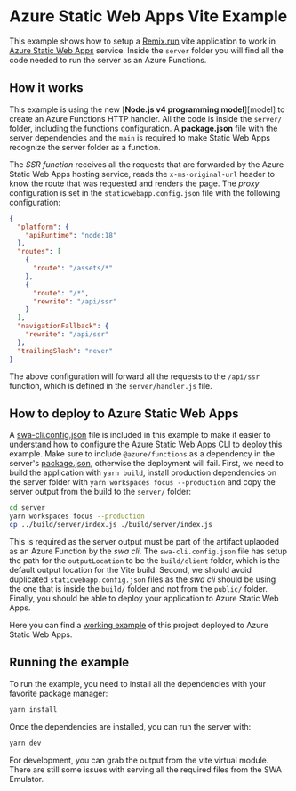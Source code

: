 # Azure Static Web Apps Vite Example

This example shows how to setup a [Remix.run][remix] vite application to work in [Azure Static Web Apps][azure-staticwebapp] service.
Inside the `server` folder you will find all the code needed to run the server as an Azure Functions.

## How it works

This example is using the new [**Node.js v4 programming model**][model] to create an Azure Functions HTTP handler. All the code is inside the `server/` folder, including the functions configuration.
A **package.json** file with the server dependencies and the `main` is required to make Static Web Apps recognize the server folder as a function.

The _SSR function_ receives all the requests that are forwarded by the Azure Static Web Apps hosting service, reads the `x-ms-original-url` header to know the route that was requested and renders the page.
The _proxy_ configuration is set in the `staticwebapp.config.json` file with the following configuration:

```json
{
  "platform": {
    "apiRuntime": "node:18"
  },
  "routes": [
    {
      "route": "/assets/*"
    },
    {
      "route": "/*",
      "rewrite": "/api/ssr"
    }
  ],
  "navigationFallback": {
    "rewrite": "/api/ssr"
  },
  "trailingSlash": "never"
}
```

The above configuration will forward all the requests to the `/api/ssr` function, which is defined in the `server/handler.js` file.

## How to deploy to Azure Static Web Apps

A [swa-cli.config.json](./swa-cli.config.json) file is included in this example to make it easier to understand how to configure the Azure Static Web Apps CLI to deploy this example. Make sure to include `@azure/functions` as a dependency in the server's [package.json](./server/package.json), otherwise the deployment will fail.
First, we need to build the application with `yarn build`, install production dependencies on the server folder with `yarn workspaces focus --production` and copy the server output from the build to the `server/` folder:

```bash
cd server
yarn workspaces focus --production
cp ../build/server/index.js ./build/server/index.js
```

This is required as the server output must be part of the artifact uplaoded as an Azure Function by the _swa cli_. The `swa-cli.config.json` file has setup the path for the `outputLocation` to be the `build/client` folder, which is the default output location for the Vite build.
Second, we should avoid duplicated `staticwebapp.config.json` files as the _swa cli_ should be using the one that is inside the `build/` folder and not from the `public/` folder.
Finally, you should be able to deploy your application to Azure Static Web Apps.

Here you can find a [working example][example] of this project deployed to Azure Static Web Apps.

## Running the example

To run the example, you need to install all the dependencies with your favorite package manager:

```bash
yarn install
```

Once the dependencies are installed, you can run the server with:

```bash
yarn dev
```

For development, you can grab the output from the vite virtual module. There are still some issues with serving all the required files from the SWA Emulator.

[azure-staticwebapp]: https://docs.microsoft.com/en-us/azure/static-web-apps/overview
[example]: https://witty-plant-02008271e-vite.westus2.4.azurestaticapps.net/
[remix]: https://remix.run
